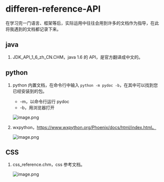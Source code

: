 # differen-reference-API
在学习完一门语言、框架等后，实际运用中往往会用到许多的文档作为指导，在此将我遇到的文档都记录下来。

## java

1. JDK_API_1_6_zh_CN.CHM，java 1.6 的 API，是官方翻译成中文的。

## python

1. python 内置文档，在命令行中输入 `python -m pydoc -b`，在其中可以找到您已经安装到的包。

   * -m，以命令行运行 pydoc
   * -b，用浏览器打开

   ![image.png](http://ww1.sinaimg.cn/large/005Douq4gy1g7wsxzxgzqj31h00mx76w.jpg)

2. wxpython，https://www.wxpython.org/Phoenix/docs/html/index.html。

   ![image.png](http://ww1.sinaimg.cn/large/005Douq4gy1g7wt2iefd8j31gw0n7tf9.jpg)

## CSS

1. css_reference.chm，css 参考文档。

   ![image.png](http://ww1.sinaimg.cn/large/005Douq4gy1g7wt0v8c3gj30uo0dtta6.jpg)